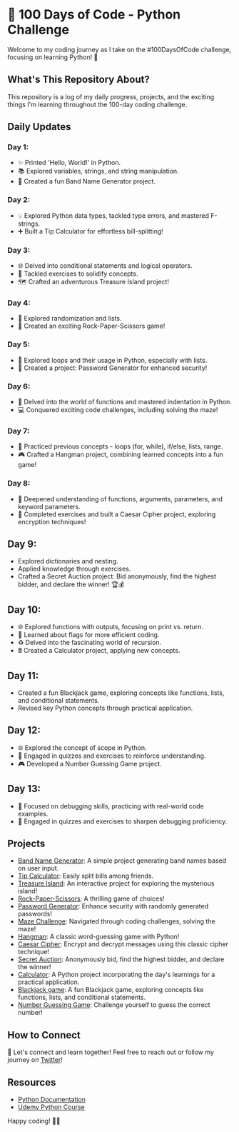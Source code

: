 # 🚀 100 Days of Code - Python Challenge

Welcome to my coding journey as I take on the #100DaysOfCode challenge, focusing on learning Python! 🐍

## What's This Repository About?

This repository is a log of my daily progress, projects, and the exciting things I'm learning throughout the 100-day coding challenge.

## Daily Updates

### Day 1:
- ✨ Printed 'Hello, World!' in Python.
- 📚 Explored variables, strings, and string manipulation.
- 🎸 Created a fun Band Name Generator project.
### Day 2:
- 💡 Explored Python data types, tackled type errors, and mastered F-strings.
- ➕ Built a Tip Calculator for effortless bill-splitting!
### Day 3:
- 🌐 Delved into conditional statements and logical operators.
- 🧠 Tackled exercises to solidify concepts.
- 🗺️ Crafted an adventurous Treasure Island project!
### Day 4:
- 🎲 Explored randomization and lists.
- 🤘 Created an exciting Rock-Paper-Scissors game!
### Day 5:
- 🔄 Explored loops and their usage in Python, especially with lists.
- 🚀 Created a project: Password Generator for enhanced security!
### Day 6:
- 🎉 Delved into the world of functions and mastered indentation in Python.
- 💻 Conquered exciting code challenges, including solving the maze!
### Day 7:
- 🔄 Practiced previous concepts - loops (for, while), if/else, lists, range.
- 🎮 Crafted a Hangman project, combining learned concepts into a fun game!
### Day 8:
- 🔄 Deepened understanding of functions, arguments, parameters, and keyword parameters.
- 💼 Completed exercises and built a Caesar Cipher project, exploring encryption techniques!
## Day 9:
- Explored dictionaries and nesting.
- Applied knowledge through exercises.
- Crafted a Secret Auction project: Bid anonymously, find the highest bidder, and declare the winner! 🏆💰
## Day 10:
- 🌐 Explored functions with outputs, focusing on print vs. return.
- 🚩 Learned about flags for more efficient coding.
- ♻️ Delved into the fascinating world of recursion.
- 🖩 Created a Calculator project, applying new concepts.
## Day 11:
- Created a fun Blackjack game, exploring concepts like functions, lists, and conditional statements.
- Revised key Python concepts through practical application.
## Day 12:
- 🌐 Explored the concept of scope in Python.
- 💼 Engaged in quizzes and exercises to reinforce understanding.
- 🎮 Developed a Number Guessing Game project.
## Day 13:
- 🐞 Focused on debugging skills, practicing with real-world code examples.
- 🧠 Engaged in quizzes and exercises to sharpen debugging proficiency.

## Projects

- [Band Name Generator](https://replit.com/@devwithdeepak/band-name-generator-start#main.py): A simple project generating band names based on user input.
- [Tip Calculator](https://replit.com/@devwithdeepak/tip-calculator-start?run=true#main.py): Easily split bills among friends.
- [Treasure Island](https://replit.com/@devwithdeepak/treasure-island-end?run=true#main.py): An interactive project for exploring the mysterious island!
- [Rock-Paper-Scissors](https://replit.com/@devwithdeepak/rock-paper-scissors-end#main.py): A thrilling game of choices!
- [Password Generator](https://replit.com/@devwithdeepak/password-generator-end#main.py): Enhance security with randomly generated passwords!
- [Maze Challenge](https://reeborg.ca/reeborg.html?lang=en&mode=python&menu=worlds%2Fmenus%2Freeborg_intro_en.json&name=Maze&url=worlds%2Ftutorial_en%2Fmaze1.json): Navigated through coding challenges, solving the maze!
- [Hangman](https://replit.com/@devwithdeepak/Day-7-Hangman-Final#main.py): A classic word-guessing game with Python!
- [Caesar Cipher](https://replit.com/@devwithdeepak/caesar-cipher-4-end#main.py): Encrypt and decrypt messages using this classic cipher technique!
- [Secret Auction](https://replit.com/@devwithdeepak/blind-auction-completed#main.py): Anonymously bid, find the highest bidder, and declare the winner!
- [Calculator](https://replit.com/@devwithdeepak/calculator-final#main.py): A Python project incorporating the day's learnings for a practical application.
- [Blackjack game](https://replit.com/@devwithdeepak/blackjack-final#main.py): A fun Blackjack game, exploring concepts like functions, lists, and conditional statements.
- [Number Guessing Game](https://replit.com/@devwithdeepak/blackjack-final#main.py): Challenge yourself to guess the correct number!
## How to Connect

👋 Let's connect and learn together! Feel free to reach out or follow my journey on [Twitter](https://twitter.com/devwithdeepak)!

## Resources

- [Python Documentation](https://docs.python.org/3/)
- [Udemy Python Course](https://www.udemy.com/share/103IHM3@npXULY79PT27GtIflhBgi_hrNEBQMkCP-wL5gYygjilPWHIsxjB0TY0lS4EBMsfivQ==/)

Happy coding! 🚀✨
